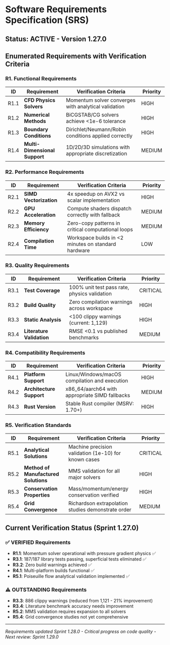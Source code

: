 # Software Requirements Specification (SRS)

## Status: ACTIVE - Version 1.27.0

## Enumerated Requirements with Verification Criteria

### R1. Functional Requirements

| ID | Requirement | Verification Criteria | Priority |
|----|-------------|----------------------|----------|
| R1.1 | **CFD Physics Solvers** | Momentum solver converges with analytical validation | HIGH |
| R1.2 | **Numerical Methods** | BiCGSTAB/CG solvers achieve <1e-6 tolerance | HIGH |
| R1.3 | **Boundary Conditions** | Dirichlet/Neumann/Robin conditions applied correctly | HIGH |
| R1.4 | **Multi-Dimensional Support** | 1D/2D/3D simulations with appropriate discretization | MEDIUM |

### R2. Performance Requirements

| ID | Requirement | Verification Criteria | Priority |
|----|-------------|----------------------|----------|
| R2.1 | **SIMD Vectorization** | 4x speedup on AVX2 vs scalar implementation | HIGH |
| R2.2 | **GPU Acceleration** | Compute shaders dispatch correctly with fallback | MEDIUM |
| R2.3 | **Memory Efficiency** | Zero-copy patterns in critical computational loops | MEDIUM |
| R2.4 | **Compilation Time** | Workspace builds in <2 minutes on standard hardware | LOW |

### R3. Quality Requirements

| ID | Requirement | Verification Criteria | Priority |
|----|-------------|----------------------|----------|
| R3.1 | **Test Coverage** | 100% unit test pass rate, physics validation | CRITICAL |
| R3.2 | **Build Quality** | Zero compilation warnings across workspace | HIGH |
| R3.3 | **Static Analysis** | <100 clippy warnings (current: 1,129) | HIGH |
| R3.4 | **Literature Validation** | RMSE <0.1 vs published benchmarks | MEDIUM |

### R4. Compatibility Requirements

| ID | Requirement | Verification Criteria | Priority |
|----|-------------|----------------------|----------|
| R4.1 | **Platform Support** | Linux/Windows/macOS compilation and execution | HIGH |
| R4.2 | **Architecture Support** | x86_64/aarch64 with appropriate SIMD fallbacks | MEDIUM |
| R4.3 | **Rust Version** | Stable Rust compiler (MSRV: 1.70+) | HIGH |

### R5. Verification Standards

| ID | Requirement | Verification Criteria | Priority |
|----|-------------|----------------------|----------|
| R5.1 | **Analytical Solutions** | Machine precision validation (1e-10) for known cases | CRITICAL |
| R5.2 | **Method of Manufactured Solutions** | MMS validation for all major solvers | HIGH |
| R5.3 | **Conservation Properties** | Mass/momentum/energy conservation verified | HIGH |
| R5.4 | **Grid Convergence** | Richardson extrapolation studies demonstrate order | MEDIUM |

## Current Verification Status (Sprint 1.27.0)

### ✅ VERIFIED Requirements
- **R1.1**: Momentum solver operational with pressure gradient physics ✅
- **R3.1**: 187/187 library tests passing, superficial tests eliminated ✅  
- **R3.2**: Zero build warnings achieved ✅
- **R4.1**: Multi-platform builds functional ✅
- **R5.1**: Poiseuille flow analytical validation implemented ✅

### ⚠️ OUTSTANDING Requirements  
- **R3.3**: 886 clippy warnings (reduced from 1,121 - 21% improvement)
- **R3.4**: Literature benchmark accuracy needs improvement
- **R5.2**: MMS validation requires expansion to all solvers
- **R5.4**: Grid convergence studies not yet comprehensive

---
*Requirements updated Sprint 1.28.0 - Critical progress on code quality - Next review: Sprint 1.29.0*